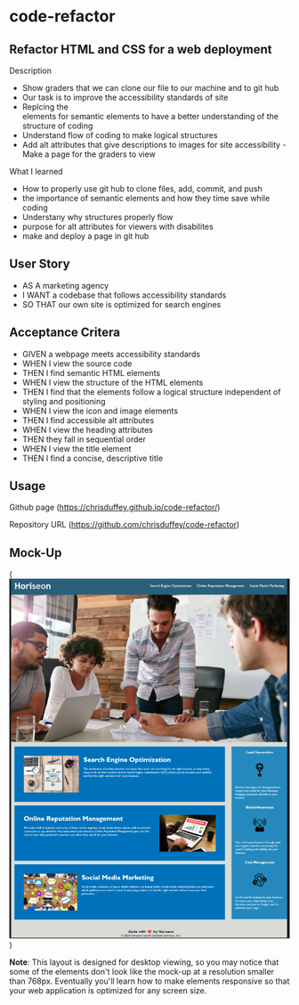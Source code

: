# code-refactor

## Refactor HTML and CSS for a web deployment

Description
- Show graders that we can clone our file to our machine and to git hub
- Our task is to improve the accessibility standards of site
- Replcing the <div> elements for semantic elements to have a better understanding of the structure of coding
- Understand flow of coding to make logical structures
- Add alt attributes that give descriptions to images for site accessibility
-Make a page for the graders to view

What I learned
- How to properly use git hub to clone files, add, commit, and push
- the importance of semantic elements and how they time save while coding
- Understany why structures properly flow
- purpose for alt attributes for viewers with disabilites 
- make and deploy a page in git hub





## User Story
* AS A marketing agency
* I WANT a codebase that follows accessibility standards
* SO THAT our own site is optimized for search engines

## Acceptance Critera

* GIVEN a webpage meets accessibility standards
* WHEN I view the source code
* THEN I find semantic HTML elements
* WHEN I view the structure of the HTML elements
* THEN I find that the elements follow a logical structure independent of styling and positioning
* WHEN I view the icon and image elements
* THEN I find accessible alt attributes
* WHEN I view the heading attributes
* THEN they fall in sequential order
* WHEN I view the title element
* THEN I find a concise, descriptive title

## Usage
<!-- link to the git hub pages -->
Github page
(https://chrisduffey.github.io/code-refactor/)

Repository URL (https://github.com/chrisduffey/code-refactor)


## Mock-Up


(![The Horiseon webpage includes a navigation bar, a header image, and cards with text and images at the bottom of the page](<assets/images/mockup img.png>))

**Note**: This layout is designed for desktop viewing, so you may notice that some of the elements don't look like the mock-up at a resolution smaller than 768px. Eventually you'll learn how to make elements responsive so that your web application is optimized for any screen size.













